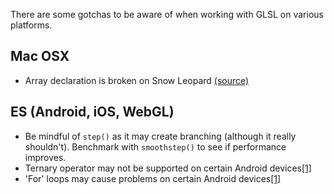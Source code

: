 There are some gotchas to be aware of when working with GLSL on various platforms.

## Mac OSX

- Array declaration is broken on Snow Leopard [(source)](http://openradar.appspot.com/6121615)

## ES (Android, iOS, WebGL)

- Be mindful of `step()` as it may create branching (although it really shouldn't). Benchmark with `smoothstep()` to see if performance improves.
- Ternary operator may not be supported on certain Android devices[[1]](http://badlogicgames.com/forum/viewtopic.php?f=15&t=7893)
- 'For' loops may cause problems on certain Android devices[[1]](http://badlogicgames.com/forum/viewtopic.php?f=15&t=7801&p=35649&hilit=tegra#p35649)